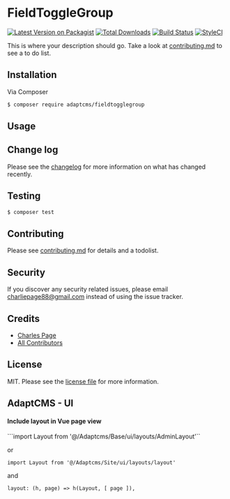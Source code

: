 # FieldToggleGroup

[![Latest Version on Packagist][ico-version]][link-packagist]
[![Total Downloads][ico-downloads]][link-downloads]
[![Build Status][ico-travis]][link-travis]
[![StyleCI][ico-styleci]][link-styleci]

This is where your description should go. Take a look at [contributing.md](contributing.md) to see a to do list.

## Installation

Via Composer

``` bash
$ composer require adaptcms/fieldtogglegroup
```

## Usage

## Change log

Please see the [changelog](changelog.md) for more information on what has changed recently.

## Testing

``` bash
$ composer test
```

## Contributing

Please see [contributing.md](contributing.md) for details and a todolist.

## Security

If you discover any security related issues, please email charliepage88@gmail.com instead of using the issue tracker.

## Credits

- [Charles Page][link-author]
- [All Contributors][link-contributors]

## License

MIT. Please see the [license file](license.md) for more information.

[ico-version]: https://img.shields.io/packagist/v/adaptcms/fieldtogglegroup.svg?style=flat-square
[ico-downloads]: https://img.shields.io/packagist/dt/adaptcms/fieldtogglegroup.svg?style=flat-square
[ico-travis]: https://img.shields.io/travis/adaptcms/fieldtogglegroup/master.svg?style=flat-square
[ico-styleci]: https://styleci.io/repos/12345678/shield

[link-packagist]: https://packagist.org/packages/adaptcms/fieldtogglegroup
[link-downloads]: https://packagist.org/packages/adaptcms/fieldtogglegroup
[link-travis]: https://travis-ci.org/adaptcms/fieldtogglegroup
[link-styleci]: https://styleci.io/repos/12345678
[link-author]: https://github.com/adaptcms
[link-contributors]: ../../contributors

## AdaptCMS - UI

#### Include layout in Vue page view

```import Layout from '@/Adaptcms/Base/ui/layouts/AdminLayout'``

or

```import Layout from '@/Adaptcms/Site/ui/layouts/layout'```

and

```layout: (h, page) => h(Layout, [ page ]),```

